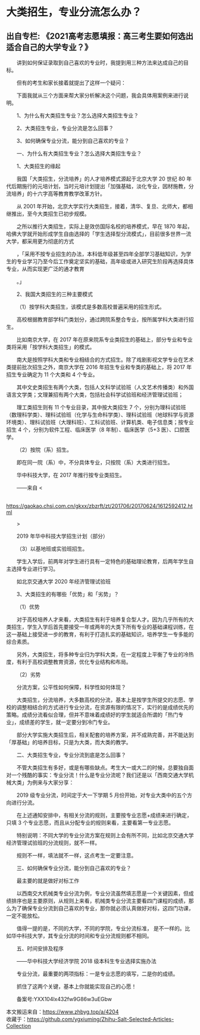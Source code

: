 # 大类招生，专业分流怎么办？  
## 出自专栏: 《2021高考志愿填报：高三考生要如何选出适合自己的大学专业？》  
&emsp;&emsp;讲到如何保证录取到自己喜欢的专业时，我提到用三种方法来达成自己的目标。  
  
&emsp;&emsp;但有的考生和家长接着就提出了这样一个疑问：  
  
&emsp;&emsp;下面我就从三个方面来帮大家分析解决这个问题，我会具体用案例来进行说明。  
  
&emsp;&emsp;1、为什么有大类招生专业？怎么选择大类招生专业？  
  
&emsp;&emsp;2、大类招生专业，专业分流是怎么回事？  
  
&emsp;&emsp;3、如何确保专业分流，能分到自己喜欢的专业？  
  
&emsp;&emsp;一、为什么有大类招生专业？怎么选择大类招生专业？  
  
&emsp;&emsp;1、大类招生的缘起  
  
&emsp;&emsp;我国「大类招生，分流培养」的人才培养模式源起于北京大学 20 世纪 80 年代后期施行的元培计划，当时元培计划提出「加强基础，淡化专业，因材施教，分流培养」的十六字高等教育教学改革方针。  
  
&emsp;&emsp;从 2001 年开始，北京大学实行大类招生，接着，清华、复旦、北师大，都相继推出，至今大类招生已初步规模。  
  
&emsp;&emsp;之所以推行大类招生，实际上是效仿国际名校的培养模式，早在 1870 年起，哈佛大学就开始形成学生自由选择的「学生选择型分流模式」，目前很多世界一流大学，都采用更为彻底的方式  
  
&emsp;&emsp;，「采用不按专业招生的办法，本科低年级甚至四年全部学习基础知识，为学生的专业学习乃至今后工作奠定坚实的基础，高年级或进入研究生阶段再选择具体专业，从而实现更广泛的通才教育  
  
&emsp;&emsp;。」   
  
&emsp;&emsp;2、我国大类招生的三种主要模式  
  
&emsp;&emsp;（1）按学科大类招生，该模式是多数高校普遍采用的招生形式。  
  
&emsp;&emsp;高校根据教育部学科门类划分，通过跨院系整合专业，按所属学科大类进行招生。  
  
&emsp;&emsp;比如南京大学，在 2017 年在原来院系专业类招生的基础上，部分专业和专业类将采用「按学科大类招生」的模式。  
  
&emsp;&emsp;南大是按照学科大类和专业相结合的方式招生。除了戏剧影视文学专业在艺术类提前批次招生之外，南京大学在 2016 年招生专业和专类的基础上，将 2017 年招生专业确定为 11 个大类和 4 个专业。  
  
&emsp;&emsp;其中文史类招生有两个大类，包括人文科学试验班（人文艺术传播类）和外国语言文学类；文理兼招有两个大类，包括社会科学试验班和经济管理试验班；  
  
&emsp;&emsp;理工类招生则有 11 个专业目录，其中按大类招生 7 个，分别为理科试验班（数理科学类）、理科试验班（化学与生命科学类）、理科试验班（地球科学与资源环境类）、理科试验班（大理科班）、工科试验班、计算机类、电子信息类；按专业招生 4 个，分别为软件工程、临床医学（8 年制）、临床医学（5+3 医）、口腔医学。  
  
&emsp;&emsp;（2）按院（系）招生。  
  
&emsp;&emsp;即在同一院（系）中，不分具体专业，只按院（系）大类进行招生。  
  
&emsp;&emsp;华中科技大学，在 2017 年推行按专业类招生。  
  
&emsp;&emsp;——来自 <  
  
&emsp;&emsp;https://gaokao.chsi.com.cn/gkxx/zbzrft/zt/201706/20170624/1612592412.html  
  
&emsp;&emsp;>   
  
&emsp;&emsp;2019 年华中科技大学招生计划（部分）  
  
&emsp;&emsp;（3）以基地班或实验班招生。  
  
&emsp;&emsp;学生入学后，前两年对学生进行具有一定特色的基础理论教育，后两年学生自主选择专业进行学习。  
  
&emsp;&emsp;如北京交通大学 2020 年经济管理试验班  
  
&emsp;&emsp;3、大类招生的有哪些「优势」和「劣势」？  
  
&emsp;&emsp;（1）优势  
  
&emsp;&emsp;对于高校培养人才来看，大类招生有利于培养复合型人才。因为几乎所有的大类招生，学生入学后首先要接受一年或两年的大类下所有专业的基础课程训练，在这一基础上接受进一步的教育，有利于打造扎实的基础知识，培养学生一专多能的综合素质。  
  
&emsp;&emsp;另外，大类招生，将多种专业归为学科大类，在一定程度上平衡了专业的冷热度，有利于高校调整教育资源，优化专业结构和布局。  
  
&emsp;&emsp;（2）劣势  
  
&emsp;&emsp;分流方案，公平性如何保障，科学性如何体现？  
  
&emsp;&emsp;大类招生，分流培养，大多数高校的分流，基本上是按学生所提交的志愿、学校的调整相结合的方式进行专业分流，在资源有限的情况下，实行的是成绩优先的策略。成绩分流看似合理，但并不意味着成绩好的学生就适合所谓的「热门专业」，成绩差的学生，就一定要分到冷门专业。  
  
&emsp;&emsp;部分大学实施大类招生后，相关配套的培养方案，并不成熟完善，并不能达到「厚基础」的培养目标，只是为大类，而大类的教学。  
  
&emsp;&emsp;二、大类招生专业，专业分流到底是怎么回事？  
  
&emsp;&emsp;不管大类招生有多好，或是有哪些缺点。考生大一或大二的时候，总要独自面对一个残酷的事实：专业分流！什么是专业分流呢？我们还是以「西南交通大学机械大类」为例来与大家分享：  
  
&emsp;&emsp;2019 级专业分流，时间定于大一下学期 5 月份开始，对专业大类中的五个方向进行分流。  
  
&emsp;&emsp;在上述通知安排中，有相关分流的规则，主要按专业志愿+成绩来进行确定，只填 3 个专业志愿，而且从分配专业的规则来看，主要看第一专业志愿。  
  
&emsp;&emsp;特别说明：不同大学的专业分流方案在规则上会有所不同，比如北京交通大学经济管理试验班的分流规则，就不一样。   
  
&emsp;&emsp;规则不一样，填法就不一样，这点考生一定要注意。  
  
&emsp;&emsp;三、如何确保专业分流，能分到自己喜欢的专业？  
  
&emsp;&emsp;最主要的就是做好对标工作  
  
&emsp;&emsp;以西南交大机械类专业分流为例，专业分流虽然填志愿是一个关键因素，但成绩排序也是主要原则，从规则上来看，机械类专业分流主要看四门课程的成绩，那么为了确保专业分流到自己喜欢的专业，那你就必须认真做好对标，这四门功课，一定不能放松。  
  
&emsp;&emsp;值得一提的是，不同的大学，不同的学院，专业分流标准， 是不一样的。比如华中科技大学，其专业分流的时间和专业分流规则都不相同。  
  
&emsp;&emsp;五、时间安排及程序  
  
&emsp;&emsp;——华中科技大学经济学院 2018 级本科生专业选择实施办法  
  
&emsp;&emsp;专业分流，最重要的两项指标：一是专业志愿的填写，二是你的成绩。  
  
&emsp;&emsp;抓住了这两个关键，基本上你就能实现自己的心愿！  
  
&emsp;&emsp;备案号:YXX104lx432fw9G86w3uEGbw  
  
本文搬运来自：https://www.zhbyg.top/a/4204  
 收藏于：https://github.com/ygxiuming/Zhihu-Salt-Selected-Articles-Collection